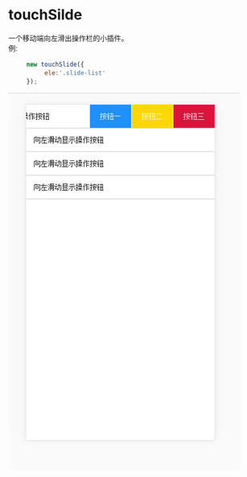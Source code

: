 # touchSilde

一个移动端向左滑出操作栏的小插件。<br>
  例:
```javascript 
     new touchSlide({
          ele:'.slide-list'
     });
 ```
     

<img src="img/touchSildes.png" />
